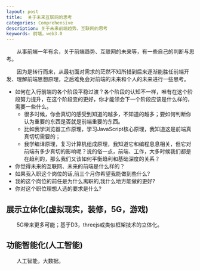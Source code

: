 ```yaml
---
layout: post
title:  关于未来互联网的思考
categories: Comprehensive
description: 关于未来前端趋势、互联网的思考
keywords: 前端，web3.0
---
```


&emsp;&emsp;从事前端一年有余，关于前端趋势、互联网的未来等，有一些自己的判断与思考。

&emsp;&emsp;因为是转行而来，从最初面对需求的茫然不知所措到后来逐渐能胜任前端开发、理解前端思想原理，之后难免会对前端的未来和个人的未来进行一些思考。
- 如何在入行前端的各个阶段平稳过渡？各个阶段的认知不一样，唯有在这个阶段努力提升，在这个阶段变的更好，你才能领会下一个阶段应该是什么样的，需要一些什么。
   - 很多时候，你会真切的感受到知道的越多，不知道的越多；要如何判断你认为重要的东西是否就是前端重要的东西。
   - 比如我学浏览器工作原理，学习JavaScript核心原理，我知道这是前端真真切切需要的；
   - 我学编译原理，复习计算机组成原理，我知道它和编程息息相关，但它对前端有多少真切的影响呢？说的俗一点，前端、工作，大多时候我们都是在趋利的，那么我们又该如何平衡趋利和基础深度的关系？
- 你觉得未来的互联网、未来的前端是什么样的？
- 如果我入职这个岗位的话,前三个月你希望我能做到些什么?
- 我的这个岗位的前任是为什么离职的,我什么地方能做的更好?
- 你对这个职位理想人选的要求是什么?

## 展示立体化(虚拟现实，装修，5G，游戏)
&emsp;&emsp;5G带来更多可能；基于D3，threejs或类似框架技术的立体化。

## 功能智能化(人工智能)
&emsp;&emsp;人工智能，大数据。